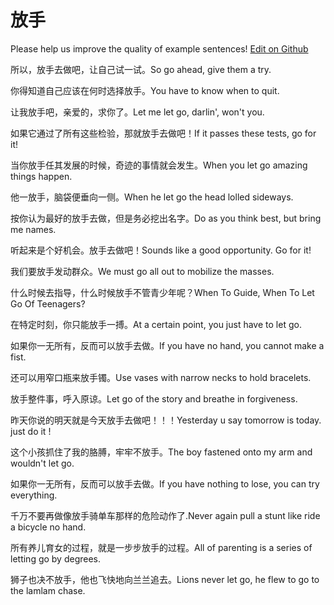 # 放手

Please help us improve the quality of example sentences! [Edit on Github](https://github.com/jiyushe/jiyu-example-sentence-source/blob/main/chinese/fangshou.md)

<p><span class="chinese">所以，放手去做吧，让自己试一试。</span><span class="english">So go ahead, give them a try.</span></p>

<p><span class="chinese">你得知道自己应该在何时选择放手。</span><span class="english">You have to know when to quit.</span></p>

<p><span class="chinese">让我放手吧，亲爱的，求你了。</span><span class="english">Let me let go, darlin', won't you.</span></p>

<p><span class="chinese">如果它通过了所有这些检验，那就放手去做吧！</span><span class="english">If it passes these tests, go for it!</span></p>

<p><span class="chinese">当你放手任其发展的时候，奇迹的事情就会发生。</span><span class="english">When you let go amazing things happen.</span></p>

<p><span class="chinese">他一放手，脑袋便垂向一侧。</span><span class="english">When he let go the head lolled sideways.</span></p>

<p><span class="chinese">按你认为最好的放手去做，但是务必挖出名字。</span><span class="english">Do as you think best, but bring me names.</span></p>

<p><span class="chinese">听起来是个好机会。放手去做吧！</span><span class="english">Sounds like a good opportunity. Go for it!</span></p>

<p><span class="chinese">我们要放手发动群众。</span><span class="english">We must go all out to mobilize the masses.</span></p>

<p><span class="chinese">什么时候去指导，什么时候放手不管青少年呢？</span><span class="english">When To Guide, When To Let Go Of Teenagers?</span></p>

<p><span class="chinese">在特定时刻，你只能放手一搏。</span><span class="english">At a certain point, you just have to let go.</span></p>

<p><span class="chinese">如果你一无所有，反而可以放手去做。</span><span class="english">If you have no hand, you cannot make a fist.</span></p>

<p><span class="chinese">还可以用窄口瓶来放手镯。</span><span class="english">Use vases with narrow necks to hold bracelets.</span></p>

<p><span class="chinese">放手整件事，呼入原谅。</span><span class="english">Let go of the story and breathe in forgiveness.</span></p>

<p><span class="chinese">昨天你说的明天就是今天放手去做吧！！！</span><span class="english">Yesterday u say tomorrow is today. just do it !</span></p>

<p><span class="chinese">这个小孩抓住了我的胳膊，牢牢不放手。</span><span class="english">The boy fastened onto my arm and wouldn't let go.</span></p>

<p><span class="chinese">如果你一无所有，反而可以放手去做。</span><span class="english">If you have nothing to lose, you can try everything.</span></p>

<p><span class="chinese">千万不要再做像放手骑单车那样的危险动作了.</span><span class="english">Never again pull a stunt like ride a bicycle no hand.</span></p>

<p><span class="chinese">所有养儿育女的过程，就是一步步放手的过程。</span><span class="english">All of parenting is a series of letting go by degrees.</span></p>

<p><span class="chinese">狮子也决不放手，他也飞快地向兰兰追去。</span><span class="english">Lions never let go, he flew to go to the lamlam chase.</span></p>


